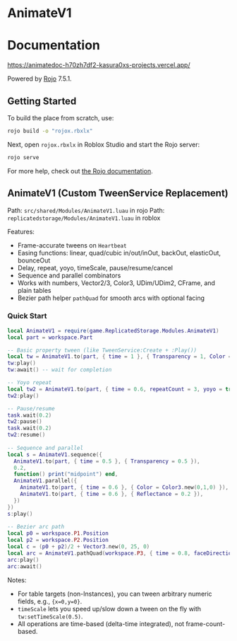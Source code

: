 # AnimateV1

# Documentation
https://animatedoc-h70zh7df2-kasura0xs-projects.vercel.app/

Powered by [Rojo](https://github.com/rojo-rbx/rojo) 7.5.1.

## Getting Started
To build the place from scratch, use:

```bash
rojo build -o "rojox.rbxlx"
```

Next, open `rojox.rbxlx` in Roblox Studio and start the Rojo server:

```bash
rojo serve
```

For more help, check out [the Rojo documentation](https://rojo.space/docs).

## AnimateV1 (Custom TweenService Replacement)

Path: `src/shared/Modules/AnimateV1.luau` in rojo
Path: `replicatedstorage/Modules/AnimateV1.luau` in roblox

Features:
- Frame-accurate tweens on `Heartbeat`
- Easing functions: linear, quad/cubic in/out/inOut, backOut, elasticOut, bounceOut
- Delay, repeat, yoyo, timeScale, pause/resume/cancel
- Sequence and parallel combinators
- Works with numbers, Vector2/3, Color3, UDim/UDim2, CFrame, and plain tables
- Bezier path helper `pathQuad` for smooth arcs with optional facing

### Quick Start
```lua
local AnimateV1 = require(game.ReplicatedStorage.Modules.AnimateV1)
local part = workspace.Part

-- Basic property tween (like TweenService:Create + :Play())
local tw = AnimateV1.to(part, { time = 1 }, { Transparency = 1, Color = Color3.new(1,0,0) })
tw:play()
tw:await() -- wait for completion

-- Yoyo repeat
local tw2 = AnimateV1.to(part, { time = 0.6, repeatCount = 3, yoyo = true }, { Size = Vector3.new(6,6,6) })
tw2:play()

-- Pause/resume
task.wait(0.2)
tw2:pause()
task.wait(0.2)
tw2:resume()
  
-- Sequence and parallel
local s = AnimateV1.sequence({
  AnimateV1.to(part, { time = 0.5 }, { Transparency = 0.5 }),
  0.2,
  function() print("midpoint") end,
  AnimateV1.parallel({
    AnimateV1.to(part, { time = 0.6 }, { Color = Color3.new(0,1,0) }),
    AnimateV1.to(part, { time = 0.6 }, { Reflectance = 0.2 }),
  })
})
s:play()
  
-- Bezier arc path
local p0 = workspace.P1.Position
local p2 = workspace.P2.Position
local c = (p0 + p2)/2 + Vector3.new(0, 25, 0)
local arc = AnimateV1.pathQuad(workspace.P3, { time = 0.8, faceDirection = true }, p0, c, p2)
arc:play()
arc:await()
```

Notes:
- For table targets (non-Instances), you can tween arbitrary numeric fields, e.g., `{x=0,y=0}`.
- `timeScale` lets you speed up/slow down a tween on the fly with `tw:setTimeScale(0.5)`.
- All operations are time-based (delta-time integrated), not frame-count-based.
